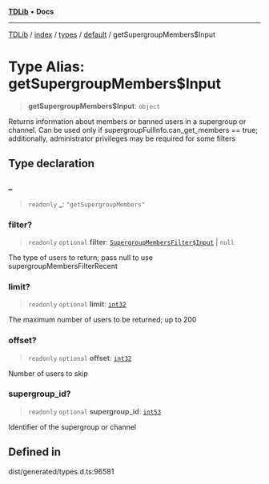 [**TDLib**](../../../../../../README.md) • **Docs**

***

[TDLib](../../../../../../modules.md) / [index](../../../../../README.md) / [types](../../../README.md) / [default](../README.md) / getSupergroupMembers$Input

# Type Alias: getSupergroupMembers$Input

> **getSupergroupMembers$Input**: `object`

Returns information about members or banned users in a supergroup or channel. Can be used only if supergroupFullInfo.can_get_members == true; additionally, administrator privileges may be required for some filters

## Type declaration

### \_

> `readonly` **\_**: `"getSupergroupMembers"`

### filter?

> `readonly` `optional` **filter**: [`SupergroupMembersFilter$Input`](SupergroupMembersFilter$Input.md) \| `null`

The type of users to return; pass null to use supergroupMembersFilterRecent

### limit?

> `readonly` `optional` **limit**: [`int32`](int32-1.md)

The maximum number of users to be returned; up to 200

### offset?

> `readonly` `optional` **offset**: [`int32`](int32-1.md)

Number of users to skip

### supergroup\_id?

> `readonly` `optional` **supergroup\_id**: [`int53`](int53-1.md)

Identifier of the supergroup or channel

## Defined in

dist/generated/types.d.ts:96581
